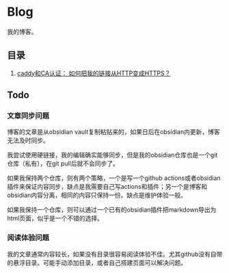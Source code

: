 # Blog

我的博客。

## 目录

1. [caddy和CA认证： 如何把我的链接从HTTP变成HTTPS？](./network-caddy-certificate.md)

## Todo

### 文章同步问题
博客的文章是从obsidian vault复制粘贴来的，如果日后在obsidian内更新，博客无法及时同步。

我尝试使用硬链接，我的编辑确实能够同步，但是我的obsidian仓库也是一个git仓库（私有），在git pull后就不会同步了。

如果我保持两个仓库，则有两个策略，一个是写一个github actions或者obsidian插件来保证内容同步，缺点是我需要自己写actions和插件；另一个是博客和obsidian内容分离，相同的内容只保持一份。缺点是维护体验一般。

如果我保持一个仓库，则可以通过一个已有的obsidian插件把markdown导出为html页面，似乎是一个不错的选择。


### 阅读体验问题

我的文章通常内容较长，如果没有目录很容易阅读体验不佳。尤其github没有自带的悬浮目录。可能手动添加目录，或者自己搭建页面可以解决问题。